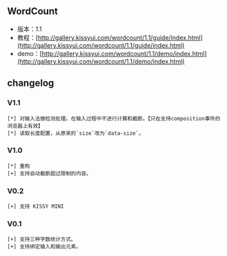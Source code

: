 ## WordCount

* 版本：1.1
* 教程：[http://gallery.kissyui.com/wordcount/1.1/guide/index.html](http://gallery.kissyui.com/wordcount/1.1/guide/index.html)
* demo：[http://gallery.kissyui.com/wordcount/1.1/demo/index.html](http://gallery.kissyui.com/wordcount/1.1/demo/index.html)

## changelog

### V1.1
    [*] 对输入法做检测处理。在输入过程中不进行计算和截断。【只在支持composition事件的浏览器上有效】
    [*] 读取长度配置，从原来的`size`改为`data-size`。

### V1.0
    [*] 重构
    [+] 支持自动截断超过限制的内容。

### V0.2
    [+] 支持 KISSY MINI

### V0.1

    [+] 支持三种字数统计方式。
    [+] 支持绑定输入和输出元素。

